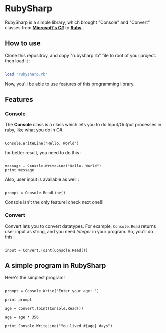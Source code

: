 # RubySharp
RubySharp is a simple library, which brought "Console" and "Convert" classes from **[Microsoft's C#](http://en.wikipedia.org/wiki/C_Sharp_%28programming_language%29)** to **[Ruby](http://ruby-lang.org)** . 

## How to use
Clone this repositroy, and copy "rubysharp.rb" file to root of your project. then load it :

```ruby

load 'rubysharp.rb'

```

Now, you'll be able to use features of this programming library. 

## Features

### Console 
The **Console** class is a class which lets you to do Input/Output processes in ruby, like what you do in C#. 

```

Console.WriteLine("Hello, World")

```

for better result, you need to do this :

```

message = Console.WriteLine("Hello, World")
print message

```

Also, user input is available as well :

```

prompt = Console.ReadLine()

```
 
Console isn't the only feature! check next one!!!

### Convert

Convert lets you to convert datatypes. For example, `Console.Read` returns user input as string, and you need *Integer* in your program. So, you'll do this:

```

input = Convert.ToInt(Console.Read())

```

## A simple program in RubySharp

Here's the simplest program!

```

prompt = Console.Wrtie('Enter your age: ')

print prompt

age = Convert.ToInt(Console.Read())

age = age * 356

print Console.WriteLine("You lived #{age} days")

```


